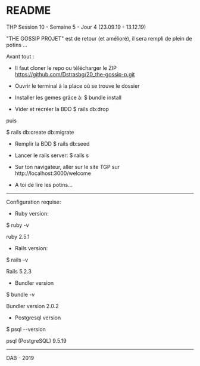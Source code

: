 # README

THP Session 10  -  Semaine 5  -  Jour 4
(23.09.19 - 13.12.19)

"THE GOSSIP PROJET" est de retour (et amélioré), il sera rempli de plein de potins ...

Avant tout :

- Il faut cloner le repo ou télécharger le ZIP
  https://github.com/Dstrasbg/20_the-gossip-p.git

- Ouvrir le terminal à la place où se trouve le dossier

- Installer les gemes grâce à:
 $ bundle install

- Vider et recréer la BDD
 $ rails db:drop

puis

 $ rails db:create db:migrate 
 
- Remplir la BDD
 $ rails db:seed

- Lancer le rails server:
 $ rails s

- Sur ton navigateur, aller sur le site TGP sur http://localhost:3000/welcome

- A toi de lire les potins...

------------------------

Configuration requise:

- Ruby version:

$ ruby -v

ruby 2.5.1


- Rails version:

$ rails -v

Rails 5.2.3


- Bundler version

$ bundle -v

Bundler version 2.0.2


- Postgresql version

$ psql --version

psql (PostgreSQL) 9.5.19

-----

DAB - 2019

